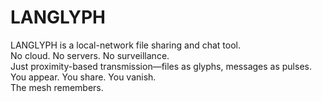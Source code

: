 # LANGLYPH

LANGLYPH is a local-network file sharing and chat tool.  
No cloud. No servers. No surveillance.  
Just proximity-based transmission—files as glyphs, messages as pulses.  
You appear. You share. You vanish.  
The mesh remembers.
